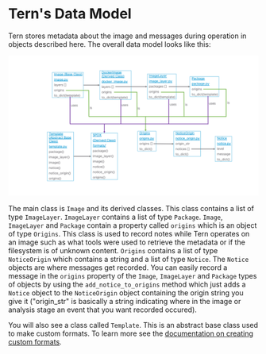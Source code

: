 # Tern's Data Model

Tern stores metadata about the image and messages during operation in objects described here. The overall data model looks like this:

![Tern data model](./img/tern_data_model.png)

The main class is `Image` and its derived classes. This class contains a list of type `ImageLayer`. `ImageLayer` contains a list of type `Package`. `Image`, `ImageLayer` and `Package` contain a property called `origins` which is an object of type `Origins`. This class is used to record notes while Tern operates on an image such as what tools were used to retrieve the metadata or if the filesystem is of unknown content. `Origins` contains a list of type `NoticeOrigin` which contains a string and a list of type `Notice`. The `Notice` objects are where messages get recorded. You can easily record a message in the `origins` property of the `Image`, `ImageLayer` and `Package` types of objects by using the `add_notice_to_origins` method which just adds a `Notice` object to the `NoticeOrigin` object containing the origin string you give it ("origin_str" is basically a string indicating where in the image or analysis stage an event that you want recorded occured).

You will also see a class called `Template`. This is an abstract base class used to make custom formats. To learn more see the [documentation on creating custom formats](./creating-custom-templates.md).
